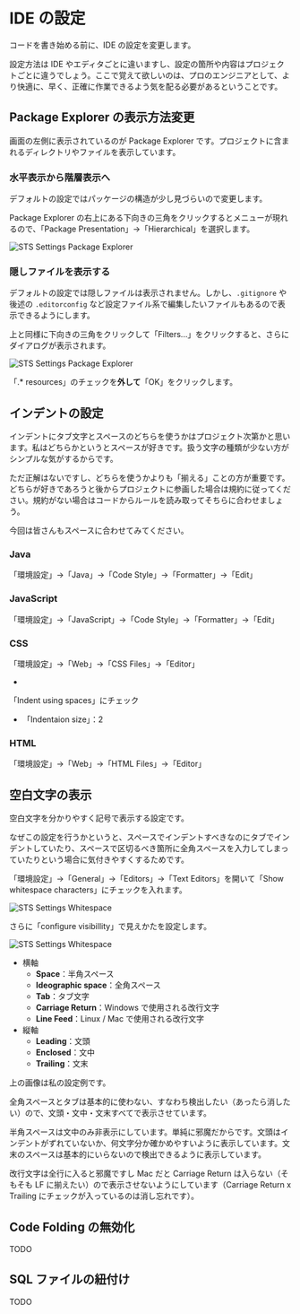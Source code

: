 # IDE の設定

コードを書き始める前に、IDE の設定を変更します。

設定方法は IDE やエディタごとに違いますし、設定の箇所や内容はプロジェクトごとに違うでしょう。ここで覚えて欲しいのは、プロのエンジニアとして、より快適に、早く、正確に作業できるよう気を配る必要があるということです。

## Package Explorer の表示方法変更

画面の左側に表示されているのが Package Explorer です。プロジェクトに含まれるディレクトリやファイルを表示しています。

### 水平表示から階層表示へ

デフォルトの設定ではパッケージの構造が少し見づらいので変更します。

Package Explorer の右上にある下向きの三角をクリックするとメニューが現れるので、「Package Presentation」→「Hierarchical」を選択します。

![STS Settings Package Explorer](/assets/sts-settings-pe-1.png)

### 隠しファイルを表示する

デフォルトの設定では隠しファイルは表示されません。しかし、```.gitignore``` や後述の ```.editorconfig``` など設定ファイル系で編集したいファイルもあるので表示できるようにします。

上と同様に下向きの三角をクリックして「Filters...」をクリックすると、さらにダイアログが表示されます。

![STS Settings Package Explorer](/assets/sts-settings-pe-2.png)

「.\* resources」のチェックを**外して**「OK」をクリックします。

## インデントの設定

インデントにタブ文字とスペースのどちらを使うかはプロジェクト次第かと思います。私はどちらかというとスペースが好きです。扱う文字の種類が少ない方がシンプルな気がするからです。

ただ正解はないですし、どちらを使うかよりも「揃える」ことの方が重要です。どちらが好きであろうと後からプロジェクトに参画した場合は規約に従ってください。規約がない場合はコードからルールを読み取ってそちらに合わせましょう。

今回は皆さんもスペースに合わせてみてください。

### Java

「環境設定」→「Java」→「Code Style」→「Formatter」→「Edit」

### JavaScript

「環境設定」→「JavaScript」→「Code Style」→「Formatter」→「Edit」

### CSS

「環境設定」→「Web」→「CSS Files」→「Editor」

* 「Indent using spaces」にチェック
* 「Indentaion size」：2

### HTML

「環境設定」→「Web」→「HTML Files」→「Editor」

## 空白文字の表示

空白文字を分かりやすく記号で表示する設定です。

なぜこの設定を行うかというと、スペースでインデントすべきなのにタブでインデントしていたり、スペースで区切るべき箇所に全角スペースを入力してしまっていたりという場合に気付きやすくするためです。

「環境設定」→「General」→「Editors」→「Text Editors」を開いて「Show whitespace characters」にチェックを入れます。

![STS Settings Whitespace](/assets/sts-settings-whitespace-1.png)

さらに「configure visibillity」で見えかたを設定します。

![STS Settings Whitespace](/assets/sts-settings-whitespace-2.png)

* 横軸
    * **Space**：半角スペース
    * **Ideographic space**：全角スペース
    * **Tab**：タブ文字
    * **Carriage Return**：Windows で使用される改行文字
    * **Line Feed**：Linux / Mac で使用される改行文字
* 縦軸
    * **Leading**：文頭
    * **Enclosed**：文中
    * **Trailing**：文末

上の画像は私の設定例です。

全角スペースとタブは基本的に使わない、すなわち検出したい（あったら消したい）ので、文頭・文中・文末すべてで表示させています。

半角スペースは文中のみ非表示にしています。単純に邪魔だからです。文頭はインデントがずれていないか、何文字分か確かめやすいように表示しています。文末のスペースは基本的にいらないので検出できるように表示しています。

改行文字は全行に入ると邪魔ですし Mac だと Carriage Return は入らない（そもそも LF に揃えたい）ので表示させないようにしています（Carriage Return x Trailing にチェックが入っているのは消し忘れです）。

## Code Folding の無効化

TODO

## SQL ファイルの紐付け

TODO
